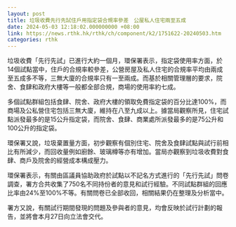 ```yaml
---
layout: post
title: 垃圾收費先行先試住戶用指定袋合規率參差　公屋私人住宅兩至五成
date: 2024-05-03 12:18:02.000000000 +08:00
link: https://news.rthk.hk/rthk/ch/component/k2/1751622-20240503.htm
categories: rthk
---
```


垃圾收費「先行先試」已進行大約一個月，環保署表示，指定袋使用率方面，於14個試點當中，住戶的合規率較參差，公營房屋及私人住宅的合規率平均由兩成至五成多不等，三無大廈的合規率只有一至兩成。而基於相關管理層的要求，院舍、食肆和政府大樓等一般都全部合規，商場的使用率約七成。

多個試點群組包括食肆、院舍、政府大樓的領取免費指定袋的百分比達100%，而商場及公私營住宅包括三無大廈，維持在八至九成以上。據當局觀察所見，住宅試點派發最多的是15公升指定袋，而院舍、食肆、商業處所派發最多的是75公升和100公升的指定袋。

環保署又說，垃圾棄置量方面，初步觀察有個別住宅、院舍及食肆試點與試行前相比有所減少，而回收量例如廚餘、玻璃樽等亦有增加。當局亦觀察到垃圾收費對食肆、商戶及院舍的經營成本構成壓力。

環保署表示，有關由區議員協助政府於試點以不記名方式進行的「先行先試」問卷調查，署方合共收集了750名不同持份者的意見和試行經驗。不同試點群組的回應比率由24%至100%不等。有關問卷已全部收回，相關結果仍在整理及分析當中。

署方又說，有關試行期間發現的問題及參與者的意見，均會反映於試行計劃的報告，並將會本月27日向立法會交代。
